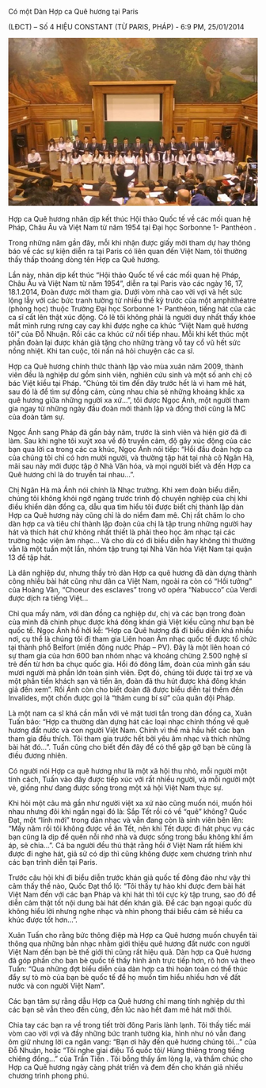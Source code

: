 <!--
title: Có một Dàn Hợp ca Quê hương tại Paris
author: Tich Ky
-->

Có một Dàn Hợp ca Quê hương tại Paris

(LĐCT) – Số 4 HIỆU CONSTANT (TỪ PARIS, PHÁP) - 6:9 PM, 25/01/2014

![](sorbonne-hcqh.jpg)

Hợp ca Quê hương nhân dịp kết thúc Hội thảo Quốc tế về các mối quan hệ Pháp, Châu Âu và Việt Nam từ năm 1954 tại Đại học Sorbonne 1- Panthéon .
 
 
Trong những năm gần đây, mỗi khi nhận được giấy mời tham dự hay thông báo  về các sự kiện diễn ra tại Paris có liên quan đến Việt Nam, tôi thường thấy thấp thoáng  dòng tên Hợp ca Quê hương.

Lần này, nhân dịp kết thúc “Hội thảo Quốc tế về các mối quan hệ Pháp, Châu Âu và Việt Nam từ năm 1954”, diễn ra tại Paris vào các ngày 16, 17, 18.1.2014, Đoàn được mời tham gia. Dưới vòm nhà cao vời vợi và hết sức lộng lẫy với các bức tranh tường từ nhiều thế kỷ trước của một amphithéatre (phòng học) thuộc Trường Đại học Sorbonne 1- Panthéon, tiếng hát của các ca sĩ cất lên thật xúc động. Có lẽ tôi không phải là người duy nhất thấy khóe mắt mình rưng rưng cay cay khi được nghe ca khúc “Việt Nam quê hương tôi” của Đỗ Nhuận. Rồi các ca khúc cứ nối tiếp nhau. Mỗi khi kết thúc một phần đoàn lại được khán giả tặng cho những tràng vỗ tay cổ vũ hết sức nồng nhiệt. Khi tan cuộc, tôi nấn ná hỏi chuyện các ca sĩ.

Hợp ca Quê hương chính thức thành lập vào mùa xuân năm 2009, thành viên đều là nghiệp dư gồm sinh viên, nghiên cứu sinh và một số anh chị cô bác Việt kiều tại Pháp. “Chúng tôi tìm đến đây  trước hết là vì ham mê hát, sau đó là để tìm sự đồng cảm, cùng nhau chia sẻ những khoảng khắc xa quê hương giữa những người xa xứ…”, tôi được Ngọc Ánh, một người tham gia ngay từ những ngày đầu đoàn mới thành lập và đồng thời cũng là MC của đoàn tâm sự.

Ngọc Ánh sang Pháp đã gần bảy năm, trước là sinh viên và hiện giờ đã đi làm. Sau khi nghe tôi xuýt xoa về độ truyền cảm, độ gây xúc động của các bạn qua lời ca trong các ca khúc, Ngọc Ánh nói tiếp: “Hồi đầu đoàn hợp ca của chúng tôi chỉ có hơn mười người, và thường tập hát tại nhà cô Ngân Hà, mãi sau này mới được tập ở Nhà Văn hóa, và mọi người biết và đến Hợp ca Quê hương chỉ là do truyền tai nhau…”.

Chị Ngân Hà mà Ánh nói chính là Nhạc trưởng. Khi xem đoàn biểu diễn, chúng tôi không khỏi ngỡ ngàng trước trình độ chuyên nghiệp của chị khi điều khiển dàn đồng ca, dẫu qua tìm hiểu tôi được biết chị thành lập dàn Hợp ca Quê hương này cũng chỉ là do niềm đam mê. Chị rất chăm lo cho dàn hợp ca và tiêu chí thành lập đoàn của chị là tập trung những người hay hát và thích hát chứ không nhất thiết là phải theo học âm nhạc tại các trường hoặc viện âm nhạc… Và cho dù có đi biểu diễn hay không thì thường vẫn là một tuần một lần, nhóm tập trung tại Nhà Văn hóa Việt Nam tại quận 13 để tập hát.

 Là dân nghiệp dư, nhưng thầy trò dàn Hợp ca quê hương đã dàn dựng thành công nhiều bài hát cũng như dân ca Việt Nam, ngoài ra còn có “Hồi tưởng” của Hoàng Vân, “Choeur des esclaves” trong vở opéra “Nabucco” của Verdi được dịch ra tiếng Việt…

Chỉ qua mấy năm, với dàn đồng ca nghiệp dư, chị và các bạn trong đoàn của mình đã chinh phục được khá đông khán giả Việt kiều cũng như bạn bè quốc tế. Ngọc Ánh hồ hởi kể: “Hợp ca Quê hương đã đi biểu diễn khá nhiều nơi, cụ thể là chúng tôi đi tham gia Liên hoan Âm nhạc quốc tế được tổ chức tại thành phố Belfort (miền đông nước Pháp – PV). Đây là một liên hoan có sự tham gia của hơn 600 ban nhóm nhạc và khoảng chừng 2.500 nghệ sĩ trẻ đến từ hơn ba chục quốc gia. Hồi đó đông lắm, đoàn của mình gần sáu mươi người mà phần lớn toàn sinh viên. Đợt đó, chúng tôi được tài trợ xe và một phần tiền khách sạn và tiền ăn, đoàn đã  thu hút được khá đông khán giả đến xem”. Rồi Ánh còn cho biết đoàn đã được biểu diễn tại thềm đền Invalides, một chốn được gọi là “thâm cung bí sử” của quân đội Pháp.

Là một nam ca sĩ khá cần mẫn với vẻ mặt tươi tắn trong dàn đồng ca, Xuân Tuấn bảo: “Hợp ca thường dàn dựng hát các loại nhạc chính thống về quê hương đất nước và con người Việt Nam. Chính vì thế mà hầu hết các bạn tham gia đều thích. Tôi tham gia trước hết bởi yêu âm nhạc và thích những bài hát đó…”. Tuấn cũng cho biết đến đây để có thể gặp gỡ bạn bè cũng là điều đương nhiên.

Có người nói Hợp ca quê hương như là một xã hội thu nhỏ, mỗi người một tính cách, Tuấn vào đây được tiếp xúc với rất nhiều người, và mỗi người một vẻ, giống như đang được sống trong một xã hội Việt Nam thực sự.

Khi hỏi một câu mà gần như người việt xa xứ nào cũng muốn nói, muốn hỏi nhau nhưng đôi khi ngần ngại đó là: Sắp Tết rồi có về “quê” không? Quốc Đạt, một “lính mới” trong dàn nhạc và vẫn đang còn là sinh viên bẽn lẽn: “Mấy năm rồi tôi không được về ăn Tết, nên khi Tết được đi hát phục vụ các bạn cũng là dịp để quên nỗi nhớ nhà và được sống trong bầu không khí ấm áp, sẻ chia…”. Cả ba người đều thú thật rằng hồi ở Việt Nam rất hiếm khi được đi nghe hát, giả sử có dịp thì cũng không được xem chương trình như các bạn trình diễn tại Paris.

Trước câu hỏi khi đi biểu diễn trước khán giả quốc tế đông đảo như vậy thì cảm thấy thế nào, Quốc Đạt thổ lộ: “Tôi thấy tự hào khi được đem bài hát Việt Nam đến với các bạn Pháp và khi hát thì tôi cực kỳ tập trung, sao đó để diễn cảm thật tốt nội dung bài hát đến khán giả. Để các bạn ngoại quốc dù không hiểu lời nhưng nghe nhạc và nhìn phong thái biểu cảm sẽ hiểu ca khúc được tốt hơn…”.

Xuân Tuấn cho rằng bức thông điệp mà Hợp ca Quê hương muốn chuyển tải thông qua những bản nhạc nhằm giới thiệu quê hương đất nước con người Việt Nam đến bạn bè thế giới thì cũng rất hiệu quả. Dàn hợp ca Quê hương đã góp phần cho bạn bè quốc tế thấy hình ảnh trực tiếp hơn, rõ hơn và theo Tuấn: “Qua những đợt biểu diễn của dàn hợp ca thì hoàn toàn có thể thúc đẩy sự tò mò của bạn bè quốc tế để họ muốn tìm hiểu nhiều hơn về đất nước và con người Việt Nam”.

Các bạn tâm sự rằng dẫu Hợp ca Quê hương chỉ mang tính nghiệp dư thì các bạn sẽ vẫn theo đến cùng, đến lúc nào hết đam mê hát mới thôi.

Chia tay các bạn ra về trong tiết trời đông Paris lành lạnh. Tôi thấy tiếc mái vòm cao vời vợi và đầy những bức tranh tường kia, hình như nó vẫn đang ôm giữ nhưng lời ca ngân vang: “Bạn ơi hãy đến quê hương chúng tôi…” của Đỗ Nhuận, hoặc “Tôi nghe giai điệu Tổ quốc tôi/ Hùng thiêng trong tiếng chiêng đồng…” của Trần Tiến . Tôi bỗng thấy ấm lòng lạ, và thầm chúc cho Hợp ca Quê hương ngày càng phát triển và đem đến cho khán giả nhiều chương trình phong phú.

 

 